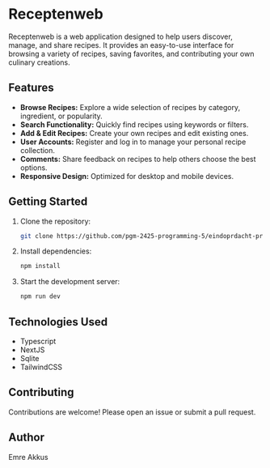 # Receptenweb

Receptenweb is a web application designed to help users discover, manage, and share recipes. It provides an easy-to-use interface for browsing a variety of recipes, saving favorites, and contributing your own culinary creations.

## Features

- **Browse Recipes:** Explore a wide selection of recipes by category, ingredient, or popularity.
- **Search Functionality:** Quickly find recipes using keywords or filters.
- **Add & Edit Recipes:** Create your own recipes and edit existing ones.
- **User Accounts:** Register and log in to manage your personal recipe collection.
- **Comments:** Share feedback on recipes to help others choose the best options.
- **Responsive Design:** Optimized for desktop and mobile devices.

## Getting Started

1. Clone the repository:
    ```bash
    git clone https://github.com/pgm-2425-programming-5/eindoprdacht-programming-5-emreakkus03.git
    ```
2. Install dependencies:
    ```bash
    npm install
    ```
3. Start the development server:
    ```bash
    npm run dev
    ```

## Technologies Used

- Typescript
- NextJS
- Sqlite
- TailwindCSS

## Contributing

Contributions are welcome! Please open an issue or submit a pull request.

## Author
Emre Akkus